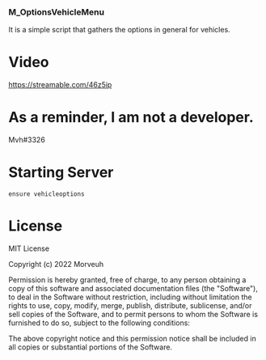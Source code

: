 ### M_OptionsVehicleMenu
It is a simple script that gathers the options in general for vehicles.

# Video
https://streamable.com/46z5ip

# As a reminder, I am not a developer.
Mvh#3326

# Starting Server
```
ensure vehicleoptions
```
# License
MIT License

Copyright (c) 2022 Morveuh

Permission is hereby granted, free of charge, to any person obtaining a copy
of this software and associated documentation files (the "Software"), to deal
in the Software without restriction, including without limitation the rights
to use, copy, modify, merge, publish, distribute, sublicense, and/or sell
copies of the Software, and to permit persons to whom the Software is
furnished to do so, subject to the following conditions:

The above copyright notice and this permission notice shall be included in all
copies or substantial portions of the Software.
